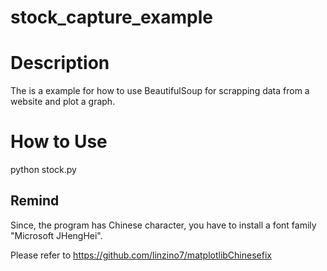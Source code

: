 # stock_capture_example

# Description
The is a example for how to use BeautifulSoup for scrapping data from a website and plot a graph. 

# How to Use
python stock.py

## Remind
Since, the program has Chinese character, you have to install a font family "Microsoft JHengHei".

Please refer to https://github.com/linzino7/matplotlibChinesefix
